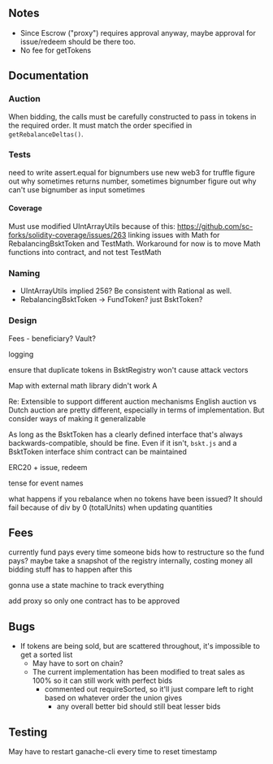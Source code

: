 
## Notes
- Since Escrow ("proxy") requires approval anyway, maybe approval for issue/redeem should be there too.
- No fee for getTokens

## Documentation
### Auction
When bidding, the calls must be carefully constructed to pass in tokens in the required order. It must match the order specified in `getRebalanceDeltas()`.

### Tests
need to write assert.equal for bignumbers
use new web3 for truffle
figure out why sometimes returns number, sometimes bignumber figure out why can't use bignumber as input sometimes

#### Coverage
Must use modified UIntArrayUtils because of this: https://github.com/sc-forks/solidity-coverage/issues/263
linking issues with Math for RebalancingBsktToken and TestMath. Workaround for now is to move Math functions into contract, and not test TestMath

### Naming
- UIntArrayUtils implied 256? Be consistent with Rational as well.
- RebalancingBsktToken -> FundToken? just BsktToken?

### Design
Fees - beneficiary?
Vault?

logging

ensure that duplicate tokens in BsktRegistry won't cause attack vectors


Map with external math library didn't work
A

Re: Extensible to support different auction mechanisms
English auction vs Dutch auction are pretty different, especially in terms of implementation.
But consider ways of making it generalizable

As long as the BsktToken has a clearly defined interface that's always backwards-compatible, should be fine.
Even if it isn't, `bskt.js` and a BsktToken interface shim contract can be maintained

ERC20 + issue, redeem

tense for event names

what happens if you rebalance when no tokens have been issued?
  It should fail because of div by 0 (totalUnits) when updating quantities

## Fees
currently fund pays every time someone bids
how to restructure so the fund pays?
maybe take a snapshot of the registry internally, costing money
all bidding stuff has to happen after this

gonna use a state machine to track everything


add proxy so only one contract has to be approved

## Bugs
- If tokens are being sold, but are scattered throughout, it's impossible to get a sorted list
  - May have to sort on chain?
  - The current implementation has been modified to treat sales as 100% so it can still work with perfect bids
    - commented out requireSorted, so it'll just compare left to right based on whatever order the union gives
      - any overall better bid should still beat lesser bids

## Testing
May have to restart ganache-cli every time to reset timestamp
